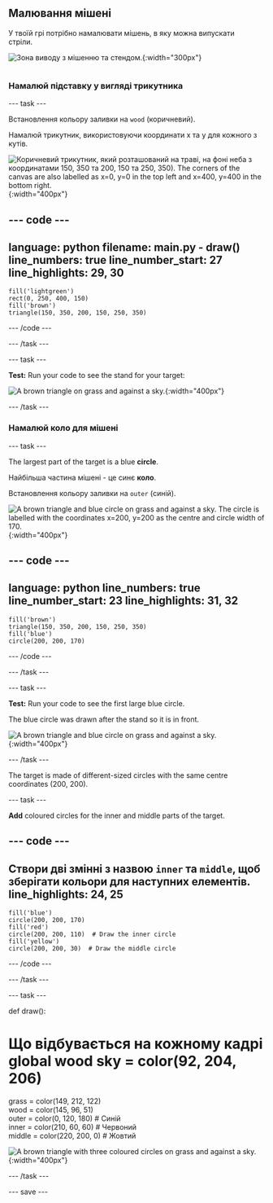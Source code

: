 ## Малювання мішені

<div style="display: flex; flex-wrap: wrap">
<div style="flex-basis: 200px; flex-grow: 1; margin-right: 15px;">
У твоїй грі потрібно намалювати мішень, в яку можна випускати стріли.
</div>
<div>

![Зона виводу з мішенню та стендом.](images/three-circles.png){:width="300px"}

</div>
</div>

### Намалюй підставку у вигляді трикутника

--- task ---

Встановлення кольору заливки на `wood` (коричневий).

Намалюй трикутник, використовуючи координати x та y для кожного з кутів.

![Коричневий трикутник, який розташований на траві, на фоні неба з координатами 150, 350 та 200, 150 та 250, 350). The corners of the canvas are also labelled as x=0, y=0 in the top left and x=400, y=400 in the bottom right.](images/stand_coords.png){:width="400px"}

--- code ---
---
language: python filename: main.py - draw() line_numbers: true line_number_start: 27
line_highlights: 29, 30
---

    fill('lightgreen')  
    rect(0, 250, 400, 150)  
    fill('brown') 
    triangle(150, 350, 200, 150, 250, 350)

--- /code ---

--- /task ---

--- task ---

**Test:** Run your code to see the stand for your target:

![A brown triangle on grass and against a sky.](images/target-stand.png){:width="400px"}

--- /task ---

### Намалюй коло для мішені

--- task ---

The largest part of the target is a blue **circle**.

Найбільша частина мішені - це синє **коло**.

Встановлення кольору заливки на `outer` (синій).

![A brown triangle and blue circle on grass and against a sky. The circle is labelled with the coordinates x=200, y=200 as the centre and circle width of 170.](images/circle-coords.png){:width="400px"}

--- code ---
---
language: python line_numbers: true line_number_start: 23
line_highlights: 31, 32
---

    fill('brown')  
    triangle(150, 350, 200, 150, 250, 350)  
    fill('blue')  
    circle(200, 200, 170)

--- /code ---

--- /task ---

--- task ---

**Test:** Run your code to see the first large blue circle.

The blue circle was drawn after the stand so it is in front.

![A brown triangle and blue circle on grass and against a sky.](images/blue-circle.png){:width="400px"}

--- /task ---

The target is made of different-sized circles with the same centre coordinates (200, 200).

--- task ---

**Add** coloured circles for the inner and middle parts of the target.

--- code ---
---
Створи дві змінні з назвою `inner` та `middle`, щоб зберігати кольори для наступних елементів.
line_highlights: 24, 25
---

    fill('blue')  
    circle(200, 200, 170)  
    fill('red')  
    circle(200, 200, 110)  # Draw the inner circle 
    fill('yellow')       
    circle(200, 200, 30)  # Draw the middle circle

--- /code ---

--- /task ---

--- task ---

def draw():   
# Що відбувається на кожному кадрі global wood sky = color(92, 204, 206)   
grass = color(149, 212, 122)   
wood = color(145, 96, 51)   
outer = color(0, 120, 180) # Синій    
inner = color(210, 60, 60) # Червоний    
middle = color(220, 200, 0) # Жовтий

![A brown triangle with three coloured circles on grass and against a sky.](images/three-circles.png){:width="400px"}

--- /task ---

--- save ---
